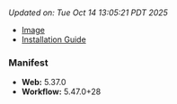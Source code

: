 # 
_Updated on: Tue Oct 14 13:05:21 PDT 2025_

- [Image](https://github.com/vertigis/studio-base-internal/pkgs/container/studio%2fbase%2finternal/544455116?tag=v1.1.832.276441-r18508640709-master)
- [Installation
  Guide](https://github.com/vertigis/studio-base-internal/tree/v1.1.832.276441-r18508640709-master)
### Manifest
- __Web:__ 5.37.0
- __Workflow:__ 5.47.0+28